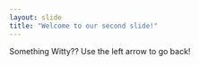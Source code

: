 ```yaml
---
layout: slide
title: "Welcome to our second slide!"
---
```

Something Witty??
Use the left arrow to go back!
